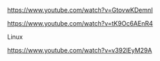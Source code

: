 
https://www.youtube.com/watch?v=GtovwKDemnI

https://www.youtube.com/watch?v=tK9Oc6AEnR4



Linux

https://www.youtube.com/watch?v=v392lEyM29A


